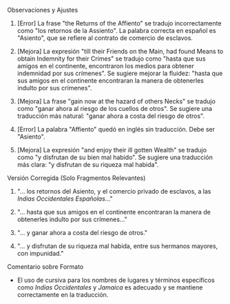 Observaciones y Ajustes

1. [Error] La frase "the Returns of the Affiento" se tradujo incorrectamente como "los retornos de la Assiento". La palabra correcta en español es "Asiento", que se refiere al contrato de comercio de esclavos.

2. [Mejora] La expresión "till their Friends on the Main, had found Means to obtain Indemnity for their Crimes" se tradujo como "hasta que sus amigos en el continente, encontraron los medios para obtener indemnidad por sus crímenes". Se sugiere mejorar la fluidez: "hasta que sus amigos en el continente encontraran la manera de obtenerles indulto por sus crímenes".

3. [Mejora] La frase "gain now at the hazard of others Necks" se tradujo como "ganar ahora al riesgo de los cuellos de otros". Se sugiere una traducción más natural: "ganar ahora a costa del riesgo de otros".

4. [Error] La palabra "Affiento" quedó en inglés sin traducción. Debe ser "Asiento".

5. [Mejora] La expresión "and enjoy their ill gotten Wealth" se tradujo como "y disfrutan de su bien mal habido". Se sugiere una traducción más clara: "y disfrutan de su riqueza mal habida".

Versión Corregida (Solo Fragmentos Relevantes)

1. "... los retornos del Asiento, y el comercio privado de esclavos, a las *Indias Occidentales Españolas*..."

2. "... hasta que sus amigos en el continente encontraran la manera de obtenerles indulto por sus crímenes..."

3. "... y ganar ahora a costa del riesgo de otros."

4. "... y disfrutan de su riqueza mal habida, entre sus hermanos mayores, con impunidad."

Comentario sobre Formato

- El uso de cursiva para los nombres de lugares y términos específicos como *Indias Occidentales* y *Jamaica* es adecuado y se mantiene correctamente en la traducción.